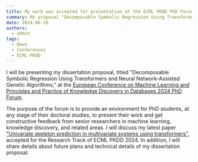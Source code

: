 ```yaml
---
title: My work was accepted for presentation at the ECML PKDD PhD Forum
summary: My proposal "Decomposable Symbolic Regression Using Transformers and Neural Network-Assisted Genetic Algorithms" has been accepted for oral presentation
date: 2024-06-28
authors:
  - admin
tags:
  - News
  - Conferences
  - ECML-PKDD
---
```


I will be presenting my dissertation proposal, titled "Decomposable Symbolic Regression Using 
Transformers and Neural Network-Assisted Genetic Algorithms," at the [European Conference on Machine Learning and 
Principles and Practice of Knowledge Discovery in Databases 2024 PhD Forum](https://ecmlpkdd.org/2024/program-accepted-phd-forum/).

The purpose of the forum is to provide an environment for PhD students, at any stage of their doctoral 
studies, to present their work and get constructive feedback from senior researchers in machine learning, 
knowledge discovery, and related areas.
I will discuss my latest paper ["Univariate skeleton prediction in multivariate systems
using transformers"](/publication/morales-univariate-2024), accepted for the Research Track of ECML PKDD 2024.
In addition, I will share details about future plans and technical details of my dissertation proposal.
